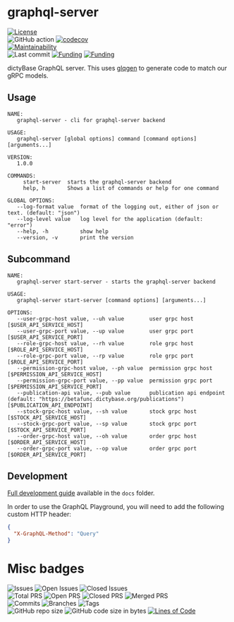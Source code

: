 # graphql-server

[![License](https://img.shields.io/badge/License-BSD%202--Clause-blue.svg)](LICENSE)  
![GitHub action](https://github.com/dictyBase/graphql-server/workflows/Build/badge.svg)
[![codecov](https://codecov.io/gh/dictyBase/graphql-server/branch/develop/graph/badge.svg)](https://codecov.io/gh/dictyBase/graphql-server)  
[![Maintainability](https://api.codeclimate.com/v1/badges/21ed283a6186cfa3d003/maintainability)](https://codeclimate.com/github/dictyBase/graphql-server/maintainability)  
![Last commit](https://badgen.net/github/last-commit/dictyBase/graphql-server/develop)
[![Funding](https://badgen.net/badge/NIGMS/Rex%20L%20Chisholm,dictyBase/yellow?list=|)](https://projectreporter.nih.gov/project_info_description.cfm?aid=9476993)
[![Funding](https://badgen.net/badge/NIGMS/Rex%20L%20Chisholm,DSC/yellow?list=|)](https://projectreporter.nih.gov/project_info_description.cfm?aid=9438930)

dictyBase GraphQL server. This uses [glqgen](https://github.com/99designs/gqlgen) to generate code to match our gRPC models.

## Usage

```
NAME:
   graphql-server - cli for graphql-server backend

USAGE:
   graphql-server [global options] command [command options] [arguments...]

VERSION:
   1.0.0

COMMANDS:
     start-server  starts the graphql-server backend
     help, h       Shows a list of commands or help for one command

GLOBAL OPTIONS:
   --log-format value  format of the logging out, either of json or text. (default: "json")
   --log-level value   log level for the application (default: "error")
   --help, -h          show help
   --version, -v       print the version
```

## Subcommand

```
NAME:
   graphql-server start-server - starts the graphql-server backend

USAGE:
   graphql-server start-server [command options] [arguments...]

OPTIONS:
   --user-grpc-host value, --uh value        user grpc host [$USER_API_SERVICE_HOST]
   --user-grpc-port value, --up value        user grpc port [$USER_API_SERVICE_PORT]
   --role-grpc-host value, --rh value        role grpc host [$ROLE_API_SERVICE_HOST]
   --role-grpc-port value, --rp value        role grpc port [$ROLE_API_SERVICE_PORT]
   --permission-grpc-host value, --ph value  permission grpc host [$PERMISSION_API_SERVICE_HOST]
   --permission-grpc-port value, --pp value  permission grpc port [$PERMISSION_API_SERVICE_PORT]
   --publication-api value, --pub value      publication api endpoint (default: "https://betafunc.dictybase.org/publications") [$PUBLICATION_API_ENDPOINT]
   --stock-grpc-host value, --sh value       stock grpc host [$STOCK_API_SERVICE_HOST]
   --stock-grpc-port value, --sp value       stock grpc port [$STOCK_API_SERVICE_PORT]
   --order-grpc-host value, --oh value       order grpc host [$ORDER_API_SERVICE_HOST]
   --order-grpc-port value, --op value       order grpc port [$ORDER_API_SERVICE_PORT]
```

## Development

[Full development guide](./docs/development.md) available in the `docs` folder.

In order to use the GraphQL Playground, you will need to add the following custom HTTP header:

```json
{
  "X-GraphQL-Method": "Query"
}
```

# Misc badges
![Issues](https://badgen.net/github/issues/dictyBase/graphql-server)
![Open Issues](https://badgen.net/github/open-issues/dictyBase/graphql-server)
![Closed Issues](https://badgen.net/github/closed-issues/dictyBase/graphql-server)  
![Total PRS](https://badgen.net/github/prs/dictyBase/graphql-server)
![Open PRS](https://badgen.net/github/open-prs/dictyBase/graphql-server)
![Closed PRS](https://badgen.net/github/closed-prs/dictyBase/graphql-server)
![Merged PRS](https://badgen.net/github/merged-prs/dictyBase/graphql-server)  
![Commits](https://badgen.net/github/commits/dictyBase/graphql-server/develop)
![Branches](https://badgen.net/github/branches/dictyBase/graphql-server)
![Tags](https://badgen.net/github/tags/dictyBase/graphql-server/?color=cyan)  
![GitHub repo size](https://img.shields.io/github/repo-size/dictyBase/graphql-server?style=plastic)
![GitHub code size in bytes](https://img.shields.io/github/languages/code-size/dictyBase/graphql-server?style=plastic)
[![Lines of Code](https://badgen.net/codeclimate/loc/dictyBase/graphql-server)](https://codeclimate.com/github/dictyBase/graphql-server/code)  
